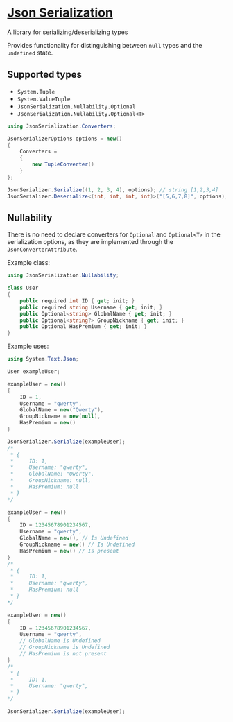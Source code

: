 # [Json Serialization](https://www.nuget.org/packages/RexAliis.JsonSerialization/)

A library for serializing/deserializing types

Provides functionality for distinguishing between `null` types and the `undefined` state.

## Supported types

- `System.Tuple`
- `System.ValueTuple`
- `JsonSerialization.Nullability.Optional`
- `JsonSerialization.Nullability.Optional<T>`

```cs
using JsonSerialization.Converters;

JsonSerializerOptions options = new()
{
    Converters = 
    {
        new TupleConverter()
    }
};

JsonSerializer.Serialize((1, 2, 3, 4), options); // string [1,2,3,4]
JsonSerializer.Deserialize<(int, int, int, int)>("[5,6,7,8]", options); // ValueTuple<int, int, int, int> (5, 6, 7, 8)
```

## Nullability

There is no need to declare converters for `Optional` and `Optional<T>` in the serialization options, as they are implemented through the `JsonConverterAttribute`.

Example class:

```cs
using JsonSerialization.Nullability;

class User
{
    public required int ID { get; init; }
    public required string Username { get; init; }
    public Optional<string> GlobalName { get; init; }
    public Optional<string?> GroupNickname { get; init; }
    public Optional HasPremium { get; init; }
}
```

Example uses:

```cs
using System.Text.Json;

User exampleUser;
```

```cs
exampleUser = new()
{
    ID = 1,
    Username = "qwerty",
    GlobalName = new("Qwerty"),
    GroupNickname = new(null),
    HasPremium = new()
}

JsonSerializer.Serialize(exampleUser);
/*
 * {
 *     ID: 1,
 *     Username: "qwerty",
 *     GlobalName: "Qwerty",
 *     GroupNickname: null,
 *     HasPremium: null
 * }
*/
```

```cs
exampleUser = new()
{
    ID = 12345678901234567,
    Username = "qwerty",
    GlobalName = new(), // Is Undefined
    GroupNickname = new() // Is Undefined
    HasPremium = new() // Is present
}
/*
 * {
 *     ID: 1,
 *     Username: "qwerty",
 *     HasPremium: null
 * }
*/
```

```cs
exampleUser = new()
{
    ID = 12345678901234567,
    Username = "qwerty",
    // GlobalName is Undefined
    // GroupNickname is Undefined
    // HasPremium is not present
}
/*
 * {
 *     ID: 1,
 *     Username: "qwerty",
 * }
*/

JsonSerializer.Serialize(exampleUser);
```
